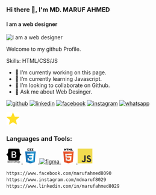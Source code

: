 ### Hi there 👋, I'm MD. MARUF AHMED
#### I am a web designer
![I am a web designer](https://scontent.frjh4-1.fna.fbcdn.net/v/t39.30808-6/409406980_313896358186293_1436656256548170951_n.jpg?_nc_cat=110&ccb=1-7&_nc_sid=3635dc&_nc_eui2=AeG3UR3Ahm6HDerYF0tnhOkmlCTyRKPIV8GUJPJEo8hXwWk8XWkJZaSCCQOBlpkoIMkDBSxVz6pFxUgsRlKeOFZ4&_nc_ohc=_nSg6w3z0_YAX_wZp4c&_nc_ht=scontent.frjh4-1.fna&oh=00_AfAya0KSSKfggd6WTAj85DS0jrg6bhhJlKVd4LByVsWBRA&oe=657CC1AB)

Welcome to my github Profile.

Skills: HTML/CSS/JS

- 🔭 I’m currently working on this page. 
- 🌱 I’m currently learning Javascript. 
- 👯 I’m looking to collaborate on Github. 
- 💬 Ask me about Web Desinger. 


[<img src='https://cdn.jsdelivr.net/npm/simple-icons@3.0.1/icons/github.svg' alt='github' height='40'>](https://github.com/developer-marufahmed)  [<img src='https://cdn.jsdelivr.net/npm/simple-icons@3.0.1/icons/linkedin.svg' alt='linkedin' height='40'>](https://www.linkedin.com/in/marufahmed8029/)  [<img src='https://cdn.jsdelivr.net/npm/simple-icons@3.0.1/icons/facebook.svg' alt='facebook' height='40'>](https://www.facebook.com/marufahmed8090)  [<img src='https://cdn.jsdelivr.net/npm/simple-icons@3.0.1/icons/instagram.svg' alt='instagram' height='40'>](https://www.instagram.com/mdmaruf8029/)  [<img src='https://cdn.jsdelivr.net/npm/simple-icons@3.0.1/icons/whatsapp.svg' alt='whatsapp' height='40'>](https://wa.me/01610318315)  

<a href='https://stars.github.com/'><img src='https://raw.githubusercontent.com/acervenky/animated-github-badges/master/assets/starbadge.gif' width='35' height='35'></a> 

<h3 align="left">Languages and Tools:</h3>
<p align="left"> <a href="https://getbootstrap.com" target="_blank" rel="noreferrer"> <img src="https://raw.githubusercontent.com/devicons/devicon/master/icons/bootstrap/bootstrap-plain-wordmark.svg" alt="bootstrap" width="40" height="40"/> </a> <a href="https://www.w3schools.com/css/" target="_blank" rel="noreferrer"> <img src="https://raw.githubusercontent.com/devicons/devicon/master/icons/css3/css3-original-wordmark.svg" alt="css3" width="40" height="40"/> </a> <a href="https://www.figma.com/" target="_blank" rel="noreferrer"> <img src="https://www.vectorlogo.zone/logos/figma/figma-icon.svg" alt="figma" width="40" height="40"/> </a> <a href="https://www.w3.org/html/" target="_blank" rel="noreferrer"> <img src="https://raw.githubusercontent.com/devicons/devicon/master/icons/html5/html5-original-wordmark.svg" alt="html5" width="40" height="40"/> </a> <a href="https://developer.mozilla.org/en-US/docs/Web/JavaScript" target="_blank" rel="noreferrer"> <img src="https://raw.githubusercontent.com/devicons/devicon/master/icons/javascript/javascript-original.svg" alt="javascript" width="40" height="40"/> </a> </p>



``` html
https://www.facebook.com/marufahmed8090
https://www.instagram.com/mdmaruf8029
https://www.linkedin.com/in/marufahmed8029
```


